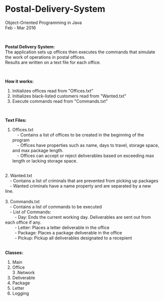 # Postal-Delivery-System

Object-Oriented Programming in Java <br />
Feb - Mar 2016 <br />

<br />

<b>Postal Delivery System:</b> <br />
The application sets up offices then executes the commands that simulate the work of operations in postal offices. <br />
Results are written on a text file for each office. <br />

<br />

<b>How it works:</b> <br />
1. Initializes offices read from "Offices.txt" <br />
2. Initializes black-listed customers read from "Wanted.txt" <br />
3. Execute commands read from "Commands.txt" <br />

<br />

<b>Text Files:</b>  <br />
1. Offices.txt  <br />
&nbsp;&nbsp;&nbsp;&nbsp;- Contains a list of offices to be created in the beginning of the program <br />
&nbsp;&nbsp;&nbsp;&nbsp;- Offices have properties such as name, days to travel, storage space, and max package length. <br />
&nbsp;&nbsp;&nbsp;&nbsp;- Offices can accept or reject deliverables based on exceeding max length or lacking storage space. <br />

<br />
2. Wanted.txt  <br />
&nbsp;&nbsp;&nbsp;&nbsp;- Contains a list of criminals that are prevented from picking up packages <br />
&nbsp;&nbsp;&nbsp;&nbsp;- Wanted criminals have a name property and are separated by a new line. <br />
<br />
3. Commands.txt  <br />
&nbsp;&nbsp;&nbsp;&nbsp;- Contains a list of commands to be executed <br />
&nbsp;&nbsp;&nbsp;&nbsp;- List of Commands: <br />
&nbsp;&nbsp;&nbsp;&nbsp;&nbsp;&nbsp;&nbsp;&nbsp;- Day: Ends the current working day. Deliverables are sent out from each office if any.<br />
&nbsp;&nbsp;&nbsp;&nbsp;&nbsp;&nbsp;&nbsp;&nbsp;- Letter: Places a letter deliverable in the office<br />
&nbsp;&nbsp;&nbsp;&nbsp;&nbsp;&nbsp;&nbsp;&nbsp;- Package: Places a package deliverable in the office<br />
&nbsp;&nbsp;&nbsp;&nbsp;&nbsp;&nbsp;&nbsp;&nbsp;- Pickup: Pickup all deliverables designated to a recepient<br />
<br />


<b>Classes:</b> <br />
1. Main <br />
2. Office <br />
3 .Network <br />
4. Deliverable <br />
5. Package <br />
6. Letter <br />
7. Logging <br />

